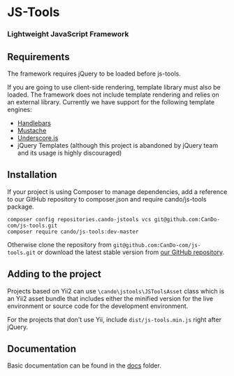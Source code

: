 JS-Tools
========

### Lightweight JavaScript Framework

Requirements
------------

The framework requires jQuery to be loaded before js-tools. 

If you are going to use client-side rendering, template library must also be loaded. The framework does not include 
template rendering and relies on an external library. Currently we have support for the following template engines:

- [Handlebars](http://handlebarsjs.com/)
- [Mustache](https://mustache.github.io/)
- [Underscore.js](http://underscorejs.org/#template)
- jQuery Templates (although this project is abandoned by jQuery team and its usage is highly discouraged)

Installation
------------

If your project is using Composer to manage dependencies, add a reference to our GitHub repository to composer.json and 
require cando/js-tools package.

```
composer config repositories.cando-jstools vcs git@github.com:CanDo-com/js-tools.git
composer require cando/js-tools:dev-master
```

Otherwise clone the repository from ```git@github.com:CanDo-com/js-tools.git``` or download the latest stable version from 
[our GitHub repository](https://github.com/CanDo-com/js-tools).

Adding to the project
--------------------

Projects based on Yii2 can use ```\cando\jstools\JSToolsAsset``` class which is an Yii2 asset bundle that includes 
either the minified version for the live environment or source code for the development environment. 

For the projects that don't use Yii, include ```dist/js-tools.min.js``` right after jQuery.

Documentation
-------------

Basic documentation can be found in the [docs](docs) folder.
